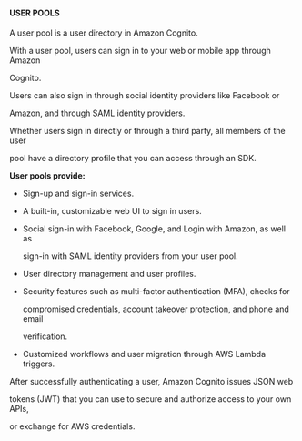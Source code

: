 #### USER POOLS


A user pool is a user directory in Amazon Cognito.


With a user pool, users can sign in to your web or mobile app through Amazon

Cognito.


Users can also sign in through social identity providers like Facebook or

Amazon, and through SAML identity providers.


Whether users sign in directly or through a third party, all members of the user

pool have a directory profile that you can access through an SDK.


**User pools provide:**


- Sign-up and sign-in services.

- A built-in, customizable web UI to sign in users.

- Social sign-in with Facebook, Google, and Login with Amazon, as well as

  sign-in with SAML identity providers from your user pool.

- User directory management and user profiles.

- Security features such as multi-factor authentication (MFA), checks for

  compromised credentials, account takeover protection, and phone and email

  verification.

- Customized workflows and user migration through AWS Lambda triggers.


After successfully authenticating a user, Amazon Cognito issues JSON web

tokens (JWT) that you can use to secure and authorize access to your own APIs,

or exchange for AWS credentials.

